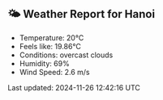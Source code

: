 <!-- WEATHER-START -->
## 🌤 Weather Report for Hanoi

- Temperature: 20°C
- Feels like: 19.86°C
- Conditions: overcast clouds
- Humidity: 69%
- Wind Speed: 2.6 m/s

Last updated: 2024-11-26 12:42:16 UTC
<!-- WEATHER-END -->
